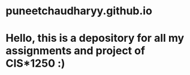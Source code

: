 # puneetchaudharyy.github.io
# Hello, this is a depository for all my assignments and project of CIS*1250  :)
